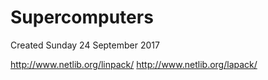 # Supercomputers
Created Sunday 24 September 2017

<http://www.netlib.org/linpack/>
<http://www.netlib.org/lapack/>

